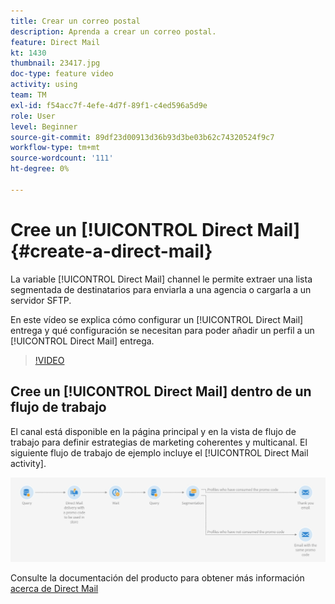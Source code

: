 ```yaml
---
title: Crear un correo postal
description: Aprenda a crear un correo postal.
feature: Direct Mail
kt: 1430
thumbnail: 23417.jpg
doc-type: feature video
activity: using
team: TM
exl-id: f54acc7f-4efe-4d7f-89f1-c4ed596a5d9e
role: User
level: Beginner
source-git-commit: 89df23d00913d36b93d3be03b62c74320524f9c7
workflow-type: tm+mt
source-wordcount: '111'
ht-degree: 0%

---
```


# Cree un [!UICONTROL Direct Mail] {#create-a-direct-mail}

La variable [!UICONTROL Direct Mail] channel le permite extraer una lista segmentada de destinatarios para enviarla a una agencia o cargarla a un servidor SFTP.

En este vídeo se explica cómo configurar un [!UICONTROL Direct Mail] entrega y qué configuración se necesitan para poder añadir un perfil a un [!UICONTROL Direct Mail] entrega.

>[!VIDEO](https://video.tv.adobe.com/v/23417?quality=12&learn=on)

## Cree un [!UICONTROL Direct Mail] dentro de un flujo de trabajo

El canal está disponible en la página principal y en la vista de flujo de trabajo para definir estrategias de marketing coherentes y multicanal. El siguiente flujo de trabajo de ejemplo incluye el [!UICONTROL Direct Mail activity].

![Imagen del flujo de trabajo](/help/assets/direct_mail_examplewf.png)

Consulte la documentación del producto para obtener más información [acerca de Direct Mail](https://experienceleague.adobe.com/docs/campaign-standard/using/communication-channels/direct-mail/about-direct-mail.html)
